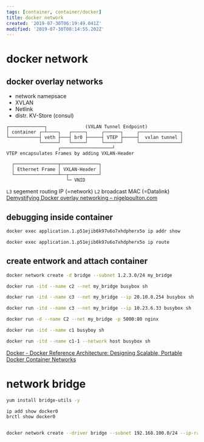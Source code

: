 ```yaml
---
tags: [container, container/docker]
title: docker network
created: '2019-07-30T06:19:49.041Z'
modified: '2019-07-30T08:14:55.202Z'
---
```


# docker network


## docker overlay networks

- network namepsace
- XVLAN
- Netlink
- distr. KV-Store (consul)
```
┌─────────────┐              (VXLAN Tunnel Endpoint)
│ container ┌─┴────┐   ┌─────┐     ┌──────┐     ┌───────────────┐
└───────────┤ veth ├───┤ br0 ├─────┤ VTEP ├─────┤  vxlan tunnel │
            └──────┘   └─────┘     └──────┘     └───────────────┘
                   ┌───────────────────┘
VTEP encapsulates Frames by adding VXLAN-Header

  ┌────────────────┬──────────────┐
  │ Ethernet Frame │ VXLAN-Header │
  └────────────────┴──┬───────────┘
                      └─ VNID
```
`L3` segement routing IP (=network)
`L2` broadcast MAC (=Datalink)
[Demystifying Docker overlay networking – nigelpoulton.com](http://blog.nigelpoulton.com/demystifying-docker-overlay-networking/)


## debugging inside container
```sh
docker exec application.1.p51ejib6k97u6o7xhdpherx5o ip addr show

docker exec application.1.p51ejib6k97u6o7xhdpherx5o ip route
```

## create entwork and attach container
```sh
docker network create -d bridge --subnet 1.2.3.0/24 my_bridge

docker run -itd --name c2 --net my_bridge busybox sh

docker run -itd --name c3 --net my_bridge --ip 20.10.0.254 busybox sh

docker run -itd --name c3 --net my_bridge --ip 10.23.6.33 busybox sh

docker run -d --name C2 --net my_bridge -p 5000:80 nginx

docker run -itd --name c1 busyboy sh

docker run -itd --name c1-1 --network host busybox sh
```

[Docker - Docker Reference Architecture: Designing Scalable, Portable Docker Container Networks](http://success.docker.com/article/networking)




# network bridge

```sh
yum install bridge-utils -y

ip add show docker0
brctl show docker0


docker network create --driver bridge --subnet 192.168.100.0/24 --ip-range 192.168.100.0/24 my-bridge-network

```
